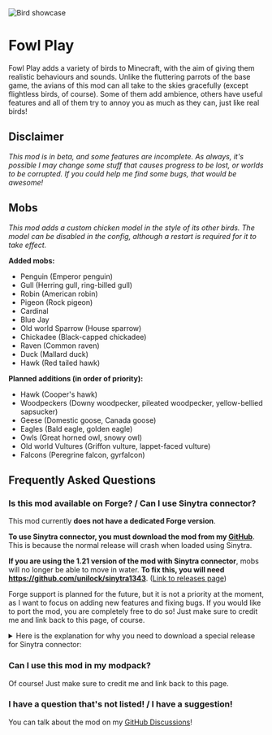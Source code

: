 <img src="https://cdn.modrinth.com/data/WpXfePbg/images/1c1f612324b1332cc0f53770f03e7759cede383d.png" alt="Bird showcase">

# Fowl Play

Fowl Play adds a variety of birds to Minecraft, with the aim of giving them realistic behaviours and sounds. Unlike the fluttering parrots of the base game, the avians of this mod can all take to the skies gracefully (except flightless birds, of course). Some of them add ambience, others have useful features and all of them try to annoy you as much as they can, just like real birds!

## Disclaimer

_This mod is in beta, and some features are incomplete. As always, it's possible I may change some stuff that causes progress to be lost, or worlds to be corrupted. If you could help me find some bugs, that would be awesome!_

## Mobs

_This mod adds a custom chicken model in the style of its other birds. The model can be disabled in the config, although a restart is required for it to take effect._

**Added mobs:**

- Penguin (Emperor penguin)
- Gull (Herring gull, ring-billed gull)
- Robin (American robin)
- Pigeon (Rock pigeon)
- Cardinal
- Blue Jay
- Old world Sparrow (House sparrow)
- Chickadee (Black-capped chickadee)
- Raven (Common raven)
- Duck (Mallard duck)
- Hawk (Red tailed hawk)

**Planned additions (in order of priority):**

- Hawk (Cooper's hawk)
- Woodpeckers (Downy woodpecker, pileated woodpecker, yellow-bellied sapsucker)
- Geese (Domestic goose, Canada goose)
- Eagles (Bald eagle, golden eagle)
- Owls (Great horned owl, snowy owl)
- Old world Vultures (Griffon vulture, lappet-faced vulture)
- Falcons (Peregrine falcon, gyrfalcon)

## Frequently Asked Questions

### Is this mod available on Forge? / Can I use Sinytra connector?

This mod currently **does not have a dedicated Forge version**. 

**To use Sinytra connector, you must download the mod from my [GitHub](https://github.com/aqariio/Fowl-Play/releases)**. This is because the normal release will crash when loaded using Sinytra. 

**If you are using the 1.21 version of the mod with Sinytra connector**, mobs will no longer be able to move in water. **To fix this, you will need https://github.com/unilock/sinytra1343**. ([Link to releases page](https://github.com/unilock/sinytra1343/releases))

Forge support is planned for the future, but it is not a priority at the moment, as I want to focus on adding new features and fixing bugs. If you would like to port the mod, you are completely free to do so! Just make sure to credit me and link back to this page, of course. 

<details>
<summary>Here is the explanation for why you need to download a special release for Sinytra connector:</summary>

The two mixins fowlplay\$modifySlipperiness and fowlplay\$increaseAirSpeed in LivingEntityMixin cause a crash when loaded with Sinytra connector. This is because they modify code that does not exist when loaded with Forge. Both getAirSpeed() and getSlipperiness() are written differently in Forge compared to Fabric, which is what causes this crash. The special jars in the GitHub releases simply remove these two mixins. As for the fix for the 1.21 version, the solution was given in [this](https://github.com/aqariio/Fowl-Play/issues/15) thread.
</details>

### Can I use this mod in my modpack?

Of course! Just make sure to credit me and link back to this page.

### I have a question that's not listed! / I have a suggestion!

You can talk about the mod on my [GitHub Discussions](https://github.com/aqariio/Fowl-Play/discussions)!